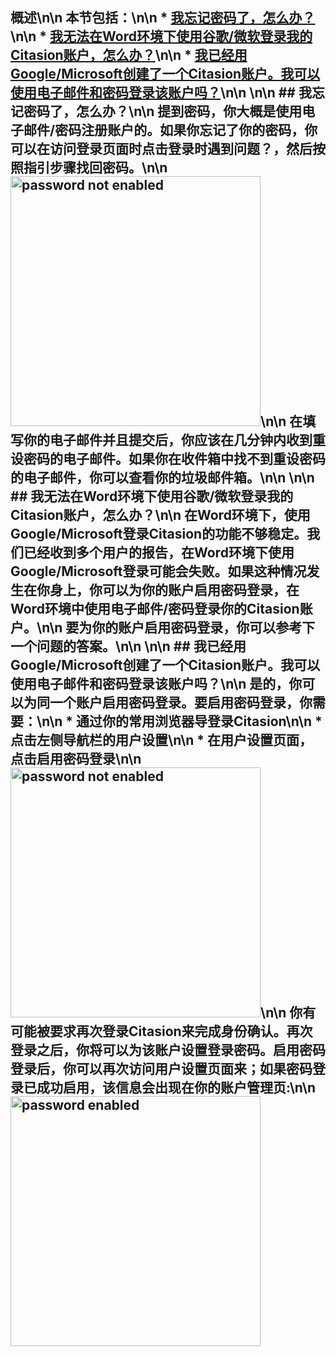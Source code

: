 ## 概述\n\n 本节包括：\n\n * [我忘记密码了，怎么办？](#password)\n\n * [我无法在Word环境下使用谷歌/微软登录我的Citasion账户，怎么办？](#social-account)\n\n * [我已经用Google/Microsoft创建了一个Citasion账户。我可以使用电子邮件和密码登录该账户吗？](#password-authentication)\n\n <a name='password'></a>\n\n ## 我忘记密码了，怎么办？\n\n 提到密码，你大概是使用电子邮件/密码注册账户的。如果你忘记了你的密码，你可以在访问登录页面时点击**登录时遇到问题？**，然后按照指引步骤找回密码。\n\n <img src='/static/images/support/password-reset.png' alt='password not enabled' width='400' />\n\n 在填写你的电子邮件并且提交后，你应该在几分钟内收到重设密码的电子邮件。如果你在收件箱中找不到重设密码的电子邮件，你可以查看你的垃圾邮件箱。\n\n <a name='social-account'></a>\n\n ## 我无法在Word环境下使用谷歌/微软登录我的Citasion账户，怎么办？\n\n 在Word环境下，使用Google/Microsoft登录Citasion的功能不够稳定。我们已经收到多个用户的报告，在Word环境下使用Google/Microsoft登录可能会失败。如果这种情况发生在你身上，你可以为你的账户启用密码登录，在Word环境中使用电子邮件/密码登录你的Citasion账户。\n\n 要为你的账户启用密码登录，你可以参考下一个问题的答案。\n\n <a name='password-authentication'></a>\n\n ## 我已经用Google/Microsoft创建了一个Citasion账户。我可以使用电子邮件和密码登录该账户吗？\n\n 是的，你可以为同一个账户启用密码登录。要启用密码登录，你需要：\n\n * 通过你的常用浏览器导登录Citasion\n\n * 点击左侧导航栏的**用户设置**\n\n * 在用户设置页面，点击**启用密码登录**\n\n <img src='/static/images/support/password-not-enabled.jpg' alt='password not enabled' width='400' />\n\n 你有可能被要求再次登录Citasion来完成身份确认。再次登录之后，你将可以为该账户设置登录密码。启用密码登录后，你可以再次访问用户设置页面来；如果密码登录已成功启用，该信息会出现在你的账户管理页:\n\n <img src='/static/images/support/password-enabled.png' alt='password enabled' width='400' />